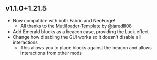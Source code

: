 ## v1.1.0+1.21.5
- Now compatible with both Fabric and NeoForge!
  - All thanks to the [Mutliloader-Template](https://github.com/jaredlll08/MultiLoader-Template) by @jaredlll08
- Add Emerald blocks as a beacon case, providing the Luck effect
- Change how disabling the GUI works so it doesn't disable all interactions
  - This allows you to place blocks against the beacon and allows interactions from other mods
